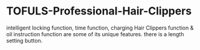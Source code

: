 # TOFULS-Professional-Hair-Clippers
intelligent locking function, time function, charging Hair Clippers  function &amp; oil instruction function are some of its unique features. there is a length setting button. 
